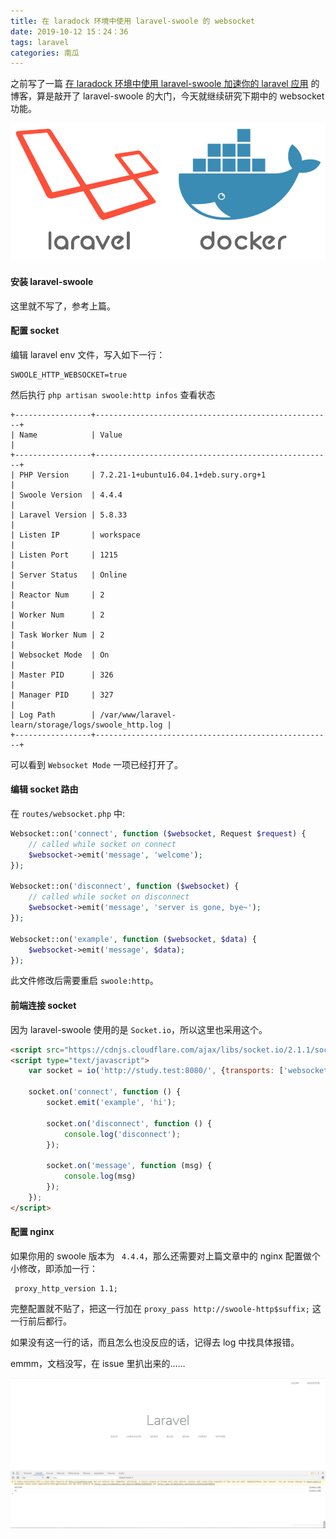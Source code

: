 ```yaml
---
title: 在 laradock 环境中使用 laravel-swoole 的 websocket
date: 2019-10-12 15：24：36
tags: laravel
categories: 南瓜
---
```

之前写了一篇 [在 laradock 环境中使用 laravel-swoole 加速你的 laravel 应用](https://www.m-finder.com/2019/08/23/laravel-swoole-in-laradock/) 的博客，算是敲开了 laravel-swoole 的大门，今天就继续研究下期中的 websocket 功能。

![](laravel-swoole-in-laradock/laradock.png)
<!-- more -->

#### 安装 laravel-swoole
这里就不写了，参考上篇。

#### 配置 socket
编辑 laravel  env 文件，写入如下一行：
```env
SWOOLE_HTTP_WEBSOCKET=true
```

然后执行 `php artisan swoole:http infos` 查看状态
```shell
+-----------------+-----------------------------------------------------+
| Name            | Value                                               |
+-----------------+-----------------------------------------------------+
| PHP Version     | 7.2.21-1+ubuntu16.04.1+deb.sury.org+1               |
| Swoole Version  | 4.4.4                                               |
| Laravel Version | 5.8.33                                              |
| Listen IP       | workspace                                           |
| Listen Port     | 1215                                                |
| Server Status   | Online                                              |
| Reactor Num     | 2                                                   |
| Worker Num      | 2                                                   |
| Task Worker Num | 2                                                   |
| Websocket Mode  | On                                                  |
| Master PID      | 326                                                 |
| Manager PID     | 327                                                 |
| Log Path        | /var/www/laravel-learn/storage/logs/swoole_http.log |
+-----------------+-----------------------------------------------------+
```

可以看到 `Websocket Mode` 一项已经打开了。
#### 编辑 socket 路由
在 `routes/websocket.php` 中:
```php
Websocket::on('connect', function ($websocket, Request $request) {
    // called while socket on connect
    $websocket->emit('message', 'welcome');
});

Websocket::on('disconnect', function ($websocket) {
    // called while socket on disconnect
    $websocket->emit('message', 'server is gone, bye~');
});

Websocket::on('example', function ($websocket, $data) {
    $websocket->emit('message', $data);
});

```
此文件修改后需要重启 `swoole:http`。

#### 前端连接 socket
因为 laravel-swoole 使用的是 `Socket.io`，所以这里也采用这个。
```html
<script src="https://cdnjs.cloudflare.com/ajax/libs/socket.io/2.1.1/socket.io.js"></script>
<script type="text/javascript">
    var socket = io('http://study.test:8080/', {transports: ['websocket'], reconnection: true});

    socket.on('connect', function () {
        socket.emit('example', 'hi');

        socket.on('disconnect', function () {
            console.log('disconnect');
        });

        socket.on('message', function (msg) {
            console.log(msg)
        });
    });
</script>
```

#### 配置 nginx
如果你用的 swoole 版本为 ` 4.4.4`，那么还需要对上篇文章中的 nginx 配置做个小修改，即添加一行：
```
 proxy_http_version 1.1;
```

完整配置就不贴了，把这一行加在 `proxy_pass http://swoole-http$suffix;` 这一行前后都行。

如果没有这一行的话，而且怎么也没反应的话，记得去 log 中找具体报错。

emmm，文档没写，在 issue 里扒出来的……

![演示](laravel-swoole-socket-in-laradock/demo.png)
